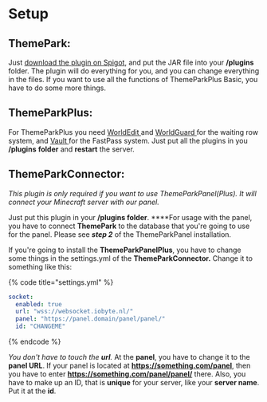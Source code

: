 # Setup

## ThemePark:

Just [download the plugin on Spigot](https://www.spigotmc.org/resources/themepark.48648/), and put the JAR file into your **/plugins** folder. The plugin will do everything for you, and you can change everything in the files. If you want to use all the functions of ThemeParkPlus Basic, you have to do some more things.

## ThemeParkPlus:

For ThemeParkPlus you need [WorldEdit ](https://dev.bukkit.org/projects/worldedit)and [WorldGuard ](https://dev.bukkit.org/projects/worldguard)for the waiting row system, and [Vault ](https://dev.bukkit.org/projects/vault/files)for the FastPass system. Just put all the plugins in you **/plugins** **folder** and **restart** the server.

## ThemeParkConnector:

_This plugin is only required if you want to use ThemeParkPanel\(Plus\). It will connect your Minecraft server with our panel._

Just put this plugin in your **/plugins folder**. ****For usage with the panel, you have to connect **ThemePark** to the database that you're going to use for the panel. Please see _**step 2**_ of the ThemeParkPanel installation.

If you're going to install the **ThemeParkPanelPlus**, you have to change some things in the settings.yml of the **ThemeParkConnector.** Change it to something like this:

{% code title="settings.yml" %}
```yaml
socket:
  enabled: true
  url: "wss://websocket.iobyte.nl/"
  panel: "https://panel.domain/panel/panel/"
  id: "CHANGEME"
```
{% endcode %}

_You don't have to touch the **url**._ At the **panel**, you have to change it to the **panel URL**. If your panel is located at **https://something.com/panel**, then you have to enter **https://something.com/panel/panel/** there. Also, you have to make up an ID, that is **unique** for your server, like your **server name**. Put it at the **id**.

